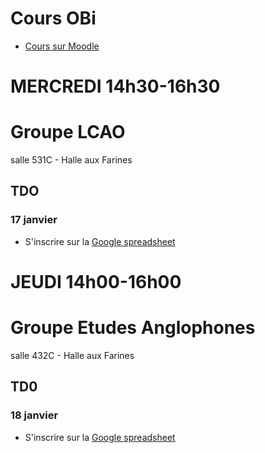 # Cours OBi 

- [Cours sur Moodle](https://moodlesupd.script.univ-paris-diderot.fr/course/view.php?id=10115)  

# **MERCREDI** 14h30-16h30  
# Groupe LCAO   
salle 531C - Halle aux Farines

## TDO  
### 17 janvier 

- S'inscrire sur la [Google spreadsheet](https://goo.gl/BiyVmh)  

# **JEUDI** 14h00-16h00  
# Groupe Etudes Anglophones   
salle 432C - Halle aux Farines  

## TD0  
### 18 janvier  

- S'inscrire sur la [Google spreadsheet](https://goo.gl/h1SvhX)  
